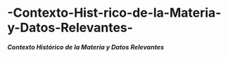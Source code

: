 # -Contexto-Hist-rico-de-la-Materia-y-Datos-Relevantes-
***Contexto Histórico de la Materia y Datos Relevantes***
